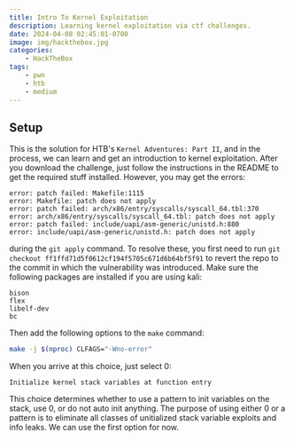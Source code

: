 ```yaml
---
title: Intro To Kernel Exploitation
description: Learning kernel exploitation via ctf challenges.
date: 2024-04-08 02:45:01-0700
image: img/hackthebox.jpg
categories:
    - HackTheBox
tags:
    - pwn
    - htb
    - medium
---
```


## Setup

This is the solution for HTB's `Kernel Adventures: Part II`, and in the process, we can learn and get an introduction to kernel exploitation.
After you download the challenge, just follow the instructions in the README to get the required stuff installed.
However, you may get the errors:

```text
error: patch failed: Makefile:1115
error: Makefile: patch does not apply
error: patch failed: arch/x86/entry/syscalls/syscall_64.tbl:370
error: arch/x86/entry/syscalls/syscall_64.tbl: patch does not apply
error: patch failed: include/uapi/asm-generic/unistd.h:880
error: include/uapi/asm-generic/unistd.h: patch does not apply
```

during the `git apply` command.
To resolve these, you first need to run `git checkout ff1ffd71d5f0612cf194f5705c671d6b64bf5f91` to revert the repo to the commit in which the vulnerability was introduced.
Make sure the following packages are installed if you are using kali:

```
bison
flex
libelf-dev
bc
```

Then add the following options to the `make` command:

```bash
make -j $(nproc) CLFAGS="-Wno-error"
```

When you arrive at this choice, just select 0:

```
Initialize kernel stack variables at function entry

```

This choice determines whether to use a pattern to init variables on the stack, use 0, or do not auto init anything.
The purpose of using either 0 or a pattern is to eliminate all classes of unitialized stack variable exploits and info leaks.
We can use the first option for now.